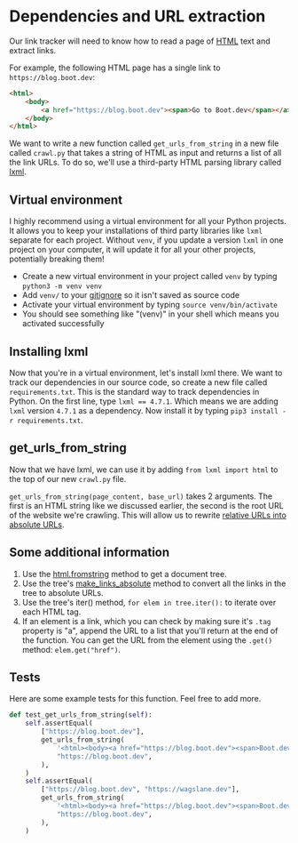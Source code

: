 # Dependencies and URL extraction

Our link tracker will need to know how to read a page of [HTML](https://developer.mozilla.org/en-US/docs/Learn/Getting_started_with_the_web/HTML_basics) text and extract links.

For example, the following HTML page has a single link to `https://blog.boot.dev`:

```html
<html>
    <body>
        <a href="https://blog.boot.dev"><span>Go to Boot.dev</span></a>
    </body>
</html>
```

We want to write a new function called `get_urls_from_string` in a new file called `crawl.py` that takes a string of HTML as input and returns a list of all the link URLs. To do so, we'll use a third-party HTML parsing library called [lxml](https://lxml.de/).

## Virtual environment

I highly recommend using a virtual environment for all your Python projects. It allows you to keep your installations of third party libraries like `lxml` separate for each project. Without `venv`, if you update a version `lxml` in one project on your computer, it will update it for all your other projects, potentially breaking them!

* Create a new virtual environment in your project called `venv` by typing `python3 -m venv venv`
* Add `venv/` to your [gitignore](https://www.freecodecamp.org/news/gitignore-what-is-it-and-how-to-add-to-repo/) so it isn't saved as source code
* Activate your virtual environment by typing `source venv/bin/activate`
* You should see something like "(venv)" in your shell which means you activated successfully

## Installing lxml

Now that you're in a virtual environment, let's install lxml there. We want to track our dependencies in our source code, so create a new file called `requirements.txt`. This is the standard way to track dependencies in Python.
On the first line, type `lxml == 4.7.1`. Which means we are adding `lxml` version `4.7.1` as a dependency. Now install it by typing `pip3 install -r requirements.txt`.

## get_urls_from_string

Now that we have lxml, we can use it by adding `from lxml import html` to the top of our new `crawl.py` file.

`get_urls_from_string(page_content, base_url)` takes 2 arguments. The first is an HTML string like we discussed earlier, the second is the root URL of the website we're crawling. This will allow us to rewrite [relative URLs into absolute URLs](https://www.seoclarity.net/resources/knowledgebase/difference-relative-absolute-url-15325/).

## Some additional information

1. Use the [html.fromstring](https://lxml.de/apidoc/lxml.html.html#lxml.html.fromstring) method to get a document tree.
2. Use the tree's [make_links_absolute](https://lxml.de/apidoc/lxml.html.html#lxml.html.HtmlMixin.make_links_absolute) method to convert all the links in the tree to absolute URLs.
3. Use the tree's iter() method, `for elem in tree.iter():` to iterate over each HTML tag.
4. If an element is a link, which you can check by making sure it's `.tag` property is "a", append the URL to a list that you'll return at the end of the function. You can get the URL from the element using the `.get()` method: `elem.get("href")`.

## Tests

Here are some example tests for this function. Feel free to add more.

```python
def test_get_urls_from_string(self):
    self.assertEqual(
        ["https://blog.boot.dev"],
        get_urls_from_string(
            '<html><body><a href="https://blog.boot.dev"><span>Boot.dev></span></a></body></html>',
            "https://blog.boot.dev",
        ),
    )
    self.assertEqual(
        ["https://blog.boot.dev", "https://wagslane.dev"],
        get_urls_from_string(
            '<html><body><a href="https://blog.boot.dev"><span>Boot.dev></span></a><a href="https://wagslane.dev"><span>Boot.dev></span></a></body></html>',
            "https://blog.boot.dev",
        ),
    )
```
